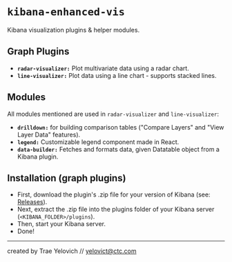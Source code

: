 # `kibana-enhanced-vis`

Kibana visualization plugins & helper modules.

## Graph Plugins

- **`radar-visualizer:`** Plot multivariate data using a radar chart.
- **`line-visualizer:`** Plot data using a line chart - supports stacked lines.

## Modules

All modules mentioned are used in `radar-visualizer` and `line-visualizer`:

- **`drilldown:`** for building comparison tables ("Compare Layers" and "View Layer Data" features).
- **`legend:`** Customizable legend component made in React.
- **`data-builder:`** Fetches and formats data, given Datatable object from a Kibana plugin.

## Installation (graph plugins)

- First, download the plugin's .zip file for your version of Kibana (see: [Releases](https://github.com/ctc-oss/kibana-vis/releases)).
- Next, extract the .zip file into the plugins folder of your Kibana server (`<KIBANA_FOLDER>/plugins`).
- Then, start your Kibana server.
- Done!

---

created by Trae Yelovich // <yelovict@ctc.com>
